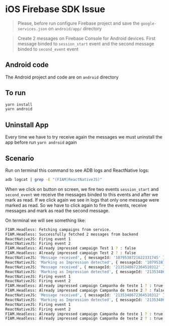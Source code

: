 # iOS Firebase SDK Issue

> Please, before run configure Firebase project and save the `google-services.json` on `android/app/` directory

> Create 2 messages on Firebase Console for Android devices. First message binded to `session_start` event and the second message binded to `second_event` event

## Android code

The Android project and code are on `android` directory

## To run

```bash
yarn install
yarn android
```

## Uninstall App

Every time we have to try receive again the messages we must uninstall the app before run `yarn android` again

## Scenario

Run on terminal this command to see ADB logs and ReactNative logs:

```bash
adb logcat | grep -E "(FIAM|ReactNativeJS)"
```

When we click on button on screen, we fire two events `session_start` and `second_event` we receive the messages binded to this events and after we mark as read. If we click again we see in logs that only one message were marked as read. So we have to click again to fire the events, receive messages and mark as read the second message.

On terminal we will see something like:

```bash
FIAM.Headless: Fetching campaigns from service.
FIAM.Headless: Successfully fetched 2 messages from backend
ReactNativeJS: Firing event 1
ReactNativeJS: Firing event 2
FIAM.Headless: Already impressed campaign Test 1 ? : false
FIAM.Headless: Already impressed campaign Test 2 ? : false
ReactNativeJS: 'Message received', { messageId: '1079538721622331745' }
ReactNativeJS: 'Marking as Impression detected', { messageId: '1079538721622331745' }
ReactNativeJS: 'Message received', { messageId: '2135348672364510312' }
ReactNativeJS: 'Marking as Impression detected', { messageId: '2135348672364510312' }
ReactNativeJS: Firing event 1
ReactNativeJS: Firing event 2
FIAM.Headless: Already impressed campaign Campanha de teste 1 ? : true
FIAM.Headless: Already impressed campaign Campanha de teste 2 ? : false
ReactNativeJS: 'Message received', { messageId: '2135348672364510312' }
ReactNativeJS: 'Marking as Impression detected', { messageId: '2135348672364510312' }
ReactNativeJS: Firing event 1
ReactNativeJS: Firing event 2
FIAM.Headless: Already impressed campaign Campanha de teste 1 ? : true
FIAM.Headless: Already impressed campaign Campanha de teste 2 ? : true
```